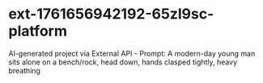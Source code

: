 # ext-1761656942192-65zl9sc-platform
AI-generated project via External API - Prompt: A modern-day young man sits alone on a bench/rock, head down, hands clasped tightly, heavy breathing
